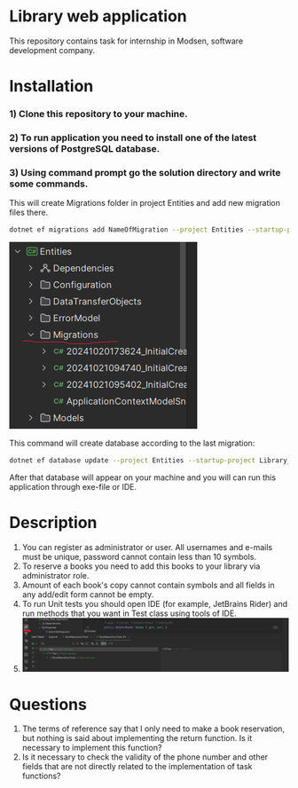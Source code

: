 # Library web application 

This repository contains task for internship in Modsen, software development company. 

# Installation
### 1) Clone this repository to your machine.
### 2) To run application you need to install one of the latest versions of PostgreSQL database.
### 3) Using command prompt go the solution directory and write some commands.
This will create Migrations folder in project Entities and add new migration files there.
```bash
dotnet ef migrations add NameOfMigration --project Entities --startup-project Library_Web_Application
```
![](./Migrations.png)

This command will create database according to the last migration:
```bash
dotnet ef database update --project Entities --startup-project Library_Web_Application
```
After that database will appear on your machine and you will can run this application through exe-file or IDE.

# Description

1) You can register as administrator or user. All usernames and e-mails must be unique, password cannot contain less than 10 symbols.
2) To reserve a books you need to add this books to your library via administrator role.
3) Amount of each book's copy cannot contain symbols and all fields in any add/edit form cannot be empty.
4) To run Unit tests you should open IDE (for example, JetBrains Rider) and run methods that you want in Test class using tools of IDE.
5) ![](./Unit_tests.jpg)

# Questions
1) The terms of reference say that I only need to make a book reservation, but nothing is said about implementing the return function. Is it necessary to implement this function?
2) Is it necessary to check the validity of the phone number and other fields that are not directly related to the implementation of task functions?

